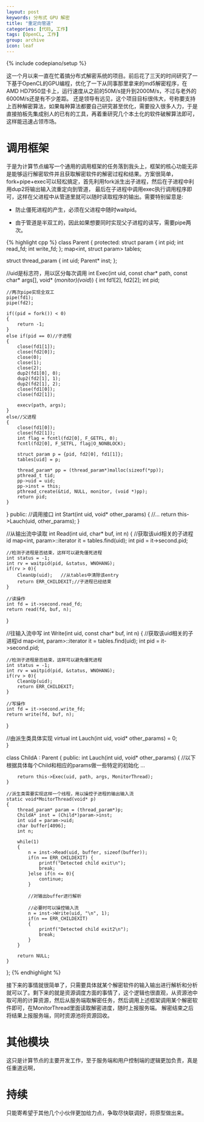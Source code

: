 ```yaml
---
layout: post
keywords: 分布式 GPU 解密
title: "重定向管道"
categories: [代码, 工作]
tags: [OpenCL, 工作]
group: archive
icon: leaf
---
```

{% include codepiano/setup %}

这一个月以来一直在忙着搞分布式解密系统的项目。前后花了三天的时间研究了一下基于OpenCL的GPU编程，优化了一下从同事那里拿来的md5解密程序，在AMD HD7950显卡上，运行速度从之前的50M/s提升到2000M/s，不过与老外的6000M/s还是有不少差距。
还是领导有远见，这个项目目标很伟大，号称要支持上百种解密算法，如果每种算法都要自己研究甚至优化，需要投入很多人力，于是直接拍板先集成别人的已有的工具，再着重研究几个本土化的软件破解算法即可，这样能迅速占领市场。

# 调用框架

于是为计算节点编写一个通用的调用框架的任务落到我头上，框架的核心功能无非是能够运行解密软件并且获取解密软件的解密过程和结果。方案很简单，fork+pipe+exec可以轻松搞定，首先利用fork派生出子进程，然后在子进程中利用dup2将输出输入流重定向到管道，
最后在子进程中调用exec执行调用程序即可，这样在父进程中从管道里就可以随时读取程序的输出。需要特别留意是:

* 防止僵死进程的产生，必须在父进程中随时waitpid。

* 由于管道是半双工的，因此如果想要同时实现父子进程的读写，需要pipe两次。

{% highlight cpp %}
class Parent
{
protected:
struct param
{
	int pid;
	int read_fd;
	int write_fd;
};
map<int, struct param> tables;

struct thread_param
{
	int uid;
	Parent* inst;
};

//uid是标志符，用以区分每次调用
int Exec(int uid, const char* path, const char* args[], void* (*monitor)(void*))
{
	int fd1[2], fd2[2];
	int pid;
	
	//两次pipe实现全双工
	pipe(fd1);
	pipe(fd2);
	
	if((pid = fork()) < 0)
	{
		return -1;
	}
	else if(pid == 0)//子进程
	{
		close(fd1[1]);
		close(fd2[0]);
		close(0);
		close(1);
		close(2);
		dup2(fd1[0], 0);
		dup2(fd2[1], 1);
		dup2(fd2[1], 2);
		close(fd1[0]);  
		close(fd2[1]);

		execv(path, args);
	}
	else//父进程
	{
		close(fd1[0]);
		close(fd2[1]);   
		int flag = fcntl(fd2[0], F_GETFL, 0);
		fcntl(fd2[0], F_SETFL, flag|O_NONBLOCK);
	
		struct param p = {pid, fd2[0], fd1[1]};
		tables[uid] = p;
	
		thread_param* pp = (thread_param*)malloc(sizeof(*pp));
		pthread_t tid;
		pp->uid = uid;
		pp->inst = this;
		pthread_create(&tid, NULL, monitor, (void *)pp);
		return pid;
	}
}
public:
//调用接口
int Start(int uid, void* other_params)
{
	//...
	return this->Lauch(uid, other_params);
}

//从输出流中读取
int Read(int uid, char* buf, int n)
{
	//获取该uid相关的子进程id
	map<int, param>::iterator it = tables.find(uid);
	int pid = it->second.pid;

	//检测子进程是否结束，这样可以避免僵死进程
	int status = -1;
	int rv = waitpid(pid, &status, WNOHANG);
	if(rv > 0){
		CleanUp(uid);	//从tables中清除该entry
		return ERR_CHILDEXIT;//子进程已经结束		
	}
	
	//读操作
	int fd = it->second.read_fd;
	return read(fd, buf, n);
}

//往输入流中写
int Write(int uid, const char* buf, int n)
{
	//获取该uid相关的子进程id
	map<int, param>::iterator it = tables.find(uid);
	int pid = it->second.pid;

	//检测子进程是否结束，这样可以避免僵死进程
	int status = -1;
	int rv = waitpid(pid, &status, WNOHANG);
	if(rv > 0){
		CleanUp(uid);
		return ERR_CHILDEXIT;
	}
	
	//写操作
	int fd = it->second.write_fd;
	return write(fd, buf, n);
}

//由派生类具体实现
virtual int Lauch(int uid, void* other_params) = 0;		
}

class ChildA : Parent
{
public:
	int Lauch(int uid, void* other_params)
	{
		//以下根据具体每个Child和相应的params做一些特定的初始化
		...
		
		return this->Exec(uid, path, args, MonitorThread);
	}
	
	//派生类需要实现这样一个线程，用以操控子进程的输出输入流
	static void*MoitorThread(void* p)
	{
		thread_param* param = (thread_param*)p;
		ChildA* inst = (Child*)param->inst;
		int uid = param->uid;
		char buffer[4096];
		int n;
		
		while(1)
		{
			n = inst->Read(uid, buffer, sizeof(buffer));
			if(n == ERR_CHILDEXIT) {
				printf("Detected child exit\n");
				break;
			}else if(n <= 0){
				continue;
			} 
			
			//对输出buffer进行解析
			
			//必要时可以操控输入流
			n = inst->Write(uid, "\n", 1);
			if(n == ERR_CHILDEXIT)
			{			
				printf("Detected child exit2\n");
				break;
			}
		}
		
		return NULL;
	}
};
{% endhighlight %}

接下来的事情就很简单了，只需要具体就某个解密软件的输入输出进行解析和分析就可以了。剩下来的就是资源调度方面的事情了，这个逻辑也很直观，从资源池中取可用的计算资源，然后从服务端取解密任务，然后调用上述框架调用某个解密软件即可，在MonitorThread里面读取解密进度，随时上报服务端。
解密结束之后将结果上报服务端，同时资源池将资源回收。

# 其他模块
这只是计算节点的主要开发工作，至于服务端和用户控制端的逻辑更加负责，真是任重道远啊，

# 持续
只能寄希望于其他几个小伙伴更加给力点，争取尽快联调好，将原型做出来。